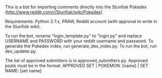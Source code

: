 This is a bot for importing comments directly into
the Stunfisk Pokedex (http://www.reddit.com/r/Stunfisk/wiki/Pokedex).

Requirements: Python 2.7.x, PRAW, Reddit account (with approval to write in
the Stunfisk wiki).

To run the bot, rename "login_template.py" to "login.py" and replace
USERNAME and PASSWORD with your reddit username and password. To generate the
Pokedex index, run generate_dex_index.py. To run the bot, run dex_updater.py.

The list of approved submitters is in approved_submitters.py.
Approved posts must be in the format: APPROVED SET | POKEMON: [name] | SET NAME: [set name]
